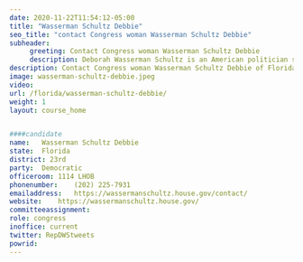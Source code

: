 ```yaml
---
date: 2020-11-22T11:54:12-05:00
title: "Wasserman Schultz Debbie"
seo_title: "contact Congress woman Wasserman Schultz Debbie"
subheader:
     greeting: Contact Congress woman Wasserman Schultz Debbie 
     description: Deborah Wasserman Schultz is an American politician serving as the U.S. Representative from Florida's 23rd congressional district, first elected to Congress in 2004. A member of the Democratic Party, she is a former Chair of the Democratic National Committee.
description: Contact Congress woman Wasserman Schultz Debbie of Florida. Contact information for Wasserman Schultz Debbie includes email address, phone number, and mailing address.
image: wasserman-schultz-debbie.jpeg
video: 
url: /florida/wasserman-schultz-debbie/
weight: 1
layout: course_home


####candidate
name:	Wasserman Schultz Debbie
state:	Florida
district: 23rd
party:	Democratic
officeroom:	1114 LHOB
phonenumber:	(202) 225-7931
emailaddress:	https://wassermanschultz.house.gov/contact/
website:	https://wassermanschultz.house.gov/
committeeassignment: 
role: congress
inoffice: current
twitter: RepDWStweets
powrid: 
---
```


